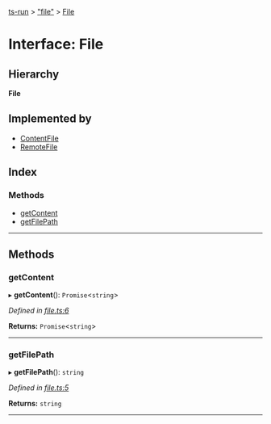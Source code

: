[ts-run](../README.md) > ["file"](../modules/_file_.md) > [File](../interfaces/_file_.file.md)

# Interface: File

## Hierarchy

**File**

## Implemented by

* [ContentFile](../classes/_file_.contentfile.md)
* [RemoteFile](../classes/_file_.remotefile.md)

## Index

### Methods

* [getContent](_file_.file.md#getcontent)
* [getFilePath](_file_.file.md#getfilepath)

---

## Methods

<a id="getcontent"></a>

###  getContent

▸ **getContent**(): `Promise`<`string`>

*Defined in [file.ts:6](https://github.com/cancerberoSgx/typescript-plugins-of-mine/blob/09fbfec/ts-run/src/file.ts#L6)*

**Returns:** `Promise`<`string`>

___
<a id="getfilepath"></a>

###  getFilePath

▸ **getFilePath**(): `string`

*Defined in [file.ts:5](https://github.com/cancerberoSgx/typescript-plugins-of-mine/blob/09fbfec/ts-run/src/file.ts#L5)*

**Returns:** `string`

___

